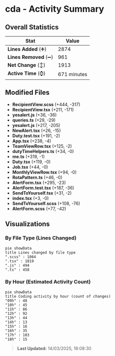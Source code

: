 # cda - Activity Summary 

## Overall Statistics

| Stat                   | Value                                                             |
| ---------------------- | ----------------------------------------------------------------- |
| **Lines Added** (➕)   | 2874                                          |
| **Lines Removed** (➖) | 961                                        |
| **Net Change** (↕)    | 1913                |
| **Active Time** (⌚)   | 671 minutes |


## Modified Files
- **RecipientView.scss** (+444, -317)
- **RecipientView.tsx** (+211, -171)
- **yesalert.js** (+36, -36)
- **queries.ts** (+29, -29)
- **yesalert.js** (+217, -205)
- **NewAlert.tsx** (+26, -15)
- **Duty.test.tsx** (+191, -2)
- **App.tsx** (+238, -4)
- **TeamViewRow.tsx** (+125, -2)
- **dutyTimeHelpers.ts** (+34, -0)
- **me.ts** (+319, -1)
- **Duty.tsx** (+119, -0)
- **Job.tsx** (+44, -0)
- **MonthlyViewRow.tsx** (+94, -0)
- **RotaPattern.ts** (+46, -0)
- **AlertForm.tsx** (+295, -23)
- **AlertForm.test.tsx** (+187, -36)
- **SendToYourself.tsx** (+31, -2)
- **index.tsx** (+3, -0)
- **SendToYourself.scss** (+108, -76)
- **AlertForm.scss** (+77, -42)

## Visualizations

### By File Type (Lines Changed)

```mermaid
pie showData
title Lines changed by file type
".scss" : 1064
".tsx" : 1819
".js" : 494
".ts" : 458
```

### By Hour (Estimated Activity Count)

```mermaid
pie showData
title Coding activity by hour (count of changes)
"09h" : 48
"10h" : 45
"11h" : 86
"12h" : 92
"13h" : 44
"14h" : 13
"15h" : 16
"16h" : 35
"17h" : 103
"18h" : 15
```


> **Last Updated:** 14/03/2025, 18:08:30
